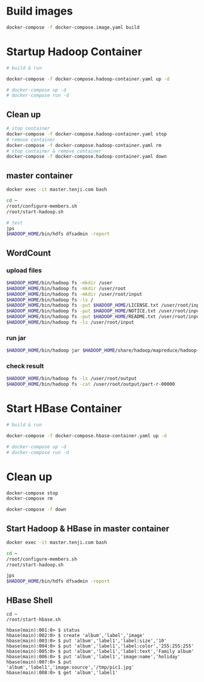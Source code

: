 
# Build images

```bash
docker-compose -f docker-compose.image.yaml build
```

# Startup Hadoop Container

```bash
# build & run

docker-compose -f docker-compose.hadoop-container.yaml up -d

# docker-compose up -d
# docker-compose run -d
```

## Clean up

```bash
# stop container
docker-compose -f docker-compose.hadoop-container.yaml stop
# remove container
docker-compose -f docker-compose.hadoop-container.yaml rm
# stop container & remove container
docker-compose -f docker-compose.hadoop-container.yaml down
```

## master container

```bash
docker exec -it master.tenji.com bash

cd ~
/root/configure-members.sh
/root/start-hadoop.sh

# test
jps
$HADOOP_HOME/bin/hdfs dfsadmin -report
```

## WordCount

### upload files

```bash
$HADOOP_HOME/bin/hadoop fs -mkdir /user
$HADOOP_HOME/bin/hadoop fs -mkdir /user/root
$HADOOP_HOME/bin/hadoop fs -mkdir /user/root/input
$HADOOP_HOME/bin/hadoop fs -ls /
$HADOOP_HOME/bin/hadoop fs -put $HADOOP_HOME/LICENSE.txt /user/root/input
$HADOOP_HOME/bin/hadoop fs -put $HADOOP_HOME/NOTICE.txt /user/root/input
$HADOOP_HOME/bin/hadoop fs -put $HADOOP_HOME/README.txt /user/root/input
$HADOOP_HOME/bin/hadoop fs -ls /user/root/input
```

### run jar

```bash
$HADOOP_HOME/bin/hadoop jar $HADOOP_HOME/share/hadoop/mapreduce/hadoop-mapreduce-examples-2.7.3.jar wordcount /user/root/input /user/root/output
```

### check result

```bash
$HADOOP_HOME/bin/hadoop fs -ls /user/root/output
$HADOOP_HOME/bin/hadoop fs -cat /user/root/output/part-r-00000
```

# Start HBase Container

```bash
# build & run

docker-compose -f docker-compose.hbase-container.yaml up -d

# docker-compose up -d
# docker-compose run -d
```

# Clean up
```bash
docker-compose stop
docker-compose rm

docker-compose -f down
```

## Start Hadoop & HBase in master container

```bash
docker exec -it master.tenji.com bash

cd ~
/root/configure-members.sh
/root/start-hadoop.sh

jps
$HADOOP_HOME/bin/hdfs dfsadmin -report
```

## HBase Shell
```
cd ~
/root/start-hbase.sh
```

```
hbase(main):001:0> $ status
hbase(main):002:0> $ create 'album','label','image'
hbase(main):003:0> $ put 'album','label1','label:size','10'
hbase(main):004:0> $ put 'album','label1','label:color','255:255:255'
hbase(main):005:0> $ put 'album','label1','label:text','Family album'
hbase(main):006:0> $ put 'album','label1','image:name','holiday'
hbase(main):007:0> $ put 'album','label1','image:source','/tmp/pic1.jpg'
hbase(main):008:0> $ get 'album','label1'
```


